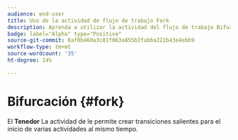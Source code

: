 ```yaml
---
audience: end-user
title: Uso de la actividad de flujo de trabajo Fork
description: Aprenda a utilizar la actividad del flujo de trabajo Bifurcación
badge: label="Alpha" type="Positive"
source-git-commit: 6af0b460a3c81f063a855b2fabba221b43e4ebb9
workflow-type: tm+mt
source-wordcount: '35'
ht-degree: 14%

---
```



# Bifurcación {#fork}

El **Tenedor** La actividad de le permite crear transiciones salientes para el inicio de varias actividades al mismo tiempo.
